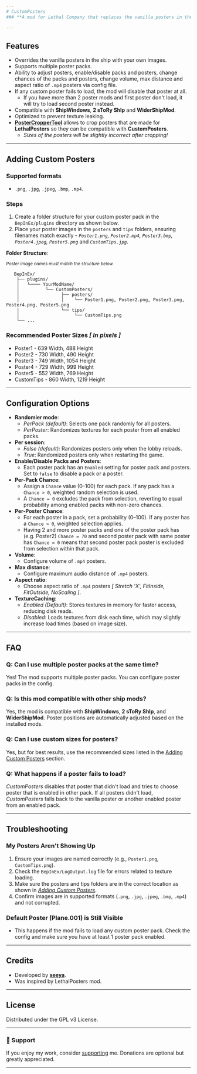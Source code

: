 ```yaml
---
# CustomPosters
### **A mod for Lethal Company that replaces the vanilla posters in the ship with custom posters added by user.**

---
```


## Features

- Overrides the vanilla posters in the ship with your own images.
- Supports multiple poster packs. 
- Ability to adjust posters, enable/disable packs and posters, change chances of the packs and posters, change volume, max distance and aspect ratio of `.mp4` posters via config file.
- If any custom poster fails to load, the mod will disable that poster at all.
  - If you have more than 2 poster mods and first poster don't load, it will try to load second poster instead.
- Compatible with **ShipWindows**, **2 sToRy ShIp** and **WiderShipMod**.
- Optimized to prevent texture leaking.
- [**PosterCropperTool**](https://github.com/se3ya/PosterCropperTool) allows to crop posters that are made for **LethalPosters** so they can be compatible with **CustomPosters**.
  - *Sizes of the posters will be slightly incorrect after cropping!*

---

## Adding Custom Posters
### Supported formats
- `.png`, `.jpg`, `.jpeg`, `.bmp`, `.mp4`.
### Steps
1. Create a folder structure for your custom poster pack in the `BepInEx/plugins` directory as shown below.
2. Place your poster images in the `posters` and `tips` folders, ensuring filenames match exactly - *`Poster1.png`, `Poster2.mp4`, `Poster3.bmp`, `Poster4.jpeg`, `Poster5.png`* and *`CustomTips.jpg`*.

**Folder Structure**:
_<p><small>Poster image names must match the structure below.</small></p>_



   
       BepInEx/
        ├── plugins/
        │   └──── YourModName/
        │          └── CustomPosters/
        │                ├── posters/
        │                │    └── Poster1.png, Poster2.png, Poster3.png, Poster4.png, Poster5.png
        │                └── tips/
        │                     └── CustomTips.png
        └── ...                  

### Recommended Poster Sizes *[ In pixels ]*
- Poster1 - 639 Width, 488 Height
- Poster2 - 730 Width, 490 Height
- Poster3 - 749 Width, 1054 Height
- Poster4 - 729 Width, 999 Height
- Poster5 - 552 Width, 769 Height
- CustomTips - 860 Width, 1219 Height
---

## Configuration Options

- **Randomier mode**:
  - *PerPack (default)*: Selects one pack randomly for all posters.
  - *PerPoster*: Randomizes textures for each poster from all enabled packs.
- **Per session**:
  - *False (default)*: Randomizes posters only when the lobby reloads.
  - *True*: Randomized posters only when restarting the game.
- **Enable/Disable Packs and Posters**:
  - Each poster pack has an `Enabled` setting for poster pack and posters. Set to `false` to disable a pack or a poster.
- **Per-Pack Chance**:
  - Assign a `Chance` value (0–100) for each pack. If any pack has a `Chance > 0`, weighted random selection is used.
  - A `Chance = 0` excludes the pack from selection, reverting to equal probability among enabled packs with non-zero chances.
- **Per-Poster Chance**:
  - For each poster in a pack, set a probability (0–100). If any poster has a `Chance > 0`, weighted selection applies.
  - Having 2 and more poster packs and one of the poster pack has (e.g. Poster2) `Chance = 70` and second poster pack with same poster has `Chance = 0` means that second poster pack poster is excluded from selection within that pack.
- **Volume**:
  - Configure volume of `.mp4` posters.
- **Max distance**:
  - Configure maximum audio distance of `.mp4` posters.
- **Aspect ratio**:
  - Choose aspect ratio of `.mp4` posters *[ Stretch 'X', FitInside, FitOutside, NoScaling ]*.
- **TextureCaching**:
  - *Enabled (Default)*: Stores textures in memory for faster access, reducing disk reads.
  - *Disabled*: Loads textures from disk each time, which may slightly increase load times (based on image size).

---

## FAQ

### **Q: Can I use multiple poster packs at the same time?**
Yes! The mod supports multiple poster packs. You can configure poster packs in the config.

### **Q: Is this mod compatible with other ship mods?**
Yes, the mod is compatible with **ShipWindows**, **2 sToRy ShIp**, and **WiderShipMod**. Poster positions are automatically adjusted based on the installed mods.

### **Q: Can I use custom sizes for posters?**
Yes, but for best results, use the recommended sizes listed in the [Adding Custom Posters](https://github.com/se3ya/CustomPosters?tab=readme-ov-file#recommended-poster-sizes--in-pixels-) section.

### **Q: What happens if a poster fails to load?**
*CustomPosters* disables that poster that didn't load and tries to choose poster that is enabled in other pack. If all posters didn't load, *CustomPosters* falls back to the vanilla poster or another enabled poster from an enabled pack.

---

## Troubleshooting
### My Posters Aren't Showing Up
1. Ensure your images are named correctly (e.g., `Poster1.png`, `CustomTips.png`).
2. Check the `BepInEx/LogOutput.log` file for errors related to texture loading.
3. Make sure the posters and tips folders are in the correct location as shown in *[Adding Custom Posters](https://github.com/se3ya/CustomPosters?tab=readme-ov-file#adding-custom-posterscreating-custom-posters-mod)*.
4. Confirm images are in supported formats (`.png`, `.jpg`, `.jpeg`, `.bmp`, `.mp4`) and not corrupted.

### Default Poster (Plane.001) is Still Visible
- This happens if the mod fails to load any custom poster pack. Check the config and make sure you have at least 1 poster pack enabled.

---

## Credits

- Developed by **[seeya](https://thunderstore.io/c/lethal-company/p/seechela/)**.
- Was inspired by LethalPosters mod.

---

## License
Distributed under the GPL v3 License.

---

### 💖 Support
If you enjoy my work, consider [supporting](https://www.buymeacoffee.com/see_ya) me. Donations are optional but greatly appreciated.

---
